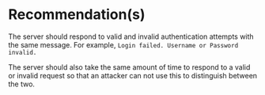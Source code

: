 # Recommendation(s)

The server should respond to valid and invalid authentication attempts with the same message. For example, `Login failed. Username or Password invalid.`

The server should also take the same amount of time to respond to a valid or invalid request so that an attacker can not use this to distinguish between the two.
